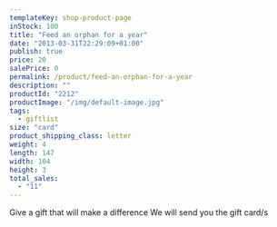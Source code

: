```yaml
---
templateKey: shop-product-page
inStock: 100
title: "Feed an orphan for a year"
date: "2013-03-31T22:29:09+01:00"
publish: true
price: 20
salePrice: 0
permalink: /product/feed-an-orphan-for-a-year
description: ""
productId: "2212"
productImage: "/img/default-image.jpg"
tags:
  - giftlist
size: "card"
product_shipping_class: letter
weight: 4
length: 147
width: 104
height: 3
total_sales:
  - "11"
---
```


Give a gift that will make a difference We will send you the gift card/s
